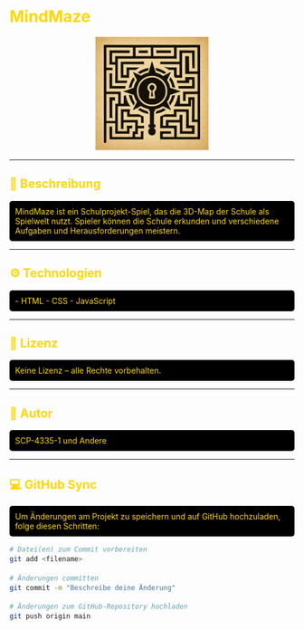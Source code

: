 # <span style="color:gold;">MindMaze</span>

<p align="center">
  <img src="MindMaze-Logo.png" alt="MindMaze Logo" width="200"/>
</p>

---

## <span style="color:gold;">📖 Beschreibung</span>
<div style="color:gold; background-color:black; padding:10px; border-radius:5px;">
MindMaze ist ein Schulprojekt-Spiel, das die 3D-Map der Schule als Spielwelt nutzt.  
Spieler können die Schule erkunden und verschiedene Aufgaben und Herausforderungen meistern.
</div>

---

## <span style="color:gold;">⚙️ Technologien</span>
<div style="color:gold; background-color:black; padding:10px; border-radius:5px;">
- HTML  
- CSS  
- JavaScript  
</div>

---

## <span style="color:gold;">📝 Lizenz</span>
<div style="color:gold; background-color:black; padding:10px; border-radius:5px;">
Keine Lizenz – alle Rechte vorbehalten.
</div>

---

## <span style="color:gold;">👥 Autor</span>
<div style="color:gold; background-color:black; padding:10px; border-radius:5px;">
SCP-4335-1 und Andere
</div>

---

## <span style="color:gold;">💻 GitHub Sync</span>
<div style="color:gold; background-color:black; padding:10px; border-radius:5px;">
Um Änderungen am Projekt zu speichern und auf GitHub hochzuladen, folge diesen Schritten:
</div>

```bash
# Datei(en) zum Commit vorbereiten
git add <filename>

# Änderungen committen
git commit -m "Beschreibe deine Änderung"

# Änderungen zum GitHub-Repository hochladen
git push origin main
